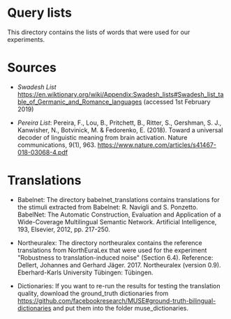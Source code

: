 
# Query lists
This directory contains the lists of words that were used for our experiments.


# Sources
* _Swadesh List_
https://en.wiktionary.org/wiki/Appendix:Swadesh_lists#Swadesh_list_table_of_Germanic_and_Romance_languages (accessed 1st February 2019)

* _Pereira List_: Pereira, F., Lou, B., Pritchett, B., Ritter, S., Gershman, S. J., Kanwisher, N., Botvinick, M. & Fedorenko, E. (2018). Toward a universal decoder of linguistic meaning from brain activation. Nature communications, 9(1), 963.
https://www.nature.com/articles/s41467-018-03068-4.pdf 

# Translations

* Babelnet: The directory babelnet_translations contains translations for the stimuli extracted from Babelnet: R. Navigli and S. Ponzetto. BabelNet: The Automatic Construction, Evaluation and Application of a Wide-Coverage Multilingual Semantic Network. Artificial Intelligence, 193, Elsevier, 2012, pp. 217-250.

* Northeuralex: The directory northeuralex contains the reference translations from NorthEuraLex that were used for the experiment "Robustness to translation-induced noise" (Section 6.4). Reference: Dellert, Johannes and Gerhard Jäger. 2017. Northeuralex (version 0.9). Eberhard-Karls University Tübingen: Tübingen. 

* Dictionaries: If you want to re-run the results for testing the translation quality, download the ground_truth dictionaries from https://github.com/facebookresearch/MUSE#ground-truth-bilingual-dictionaries and put them into the folder muse_dictionaries. 



